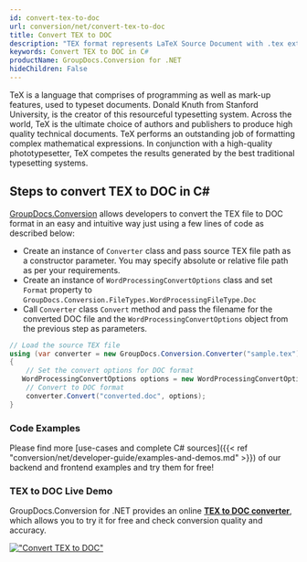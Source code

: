 ```yaml
---
id: convert-tex-to-doc
url: conversion/net/convert-tex-to-doc
title: Convert TEX to DOC
description: "TEX format represents LaTeX Source Document with .tex extension. Learn how to convert TEX to DOC file programmatically in C# language using GroupDocs.Conversion for .NET library."
keywords: Convert TEX to DOC in C#
productName: GroupDocs.Conversion for .NET
hideChildren: False
---
```


TeX is a language that comprises of programming as well as mark-up features, used to typeset documents. Donald Knuth from Stanford University, is the creator of this resourceful typesetting system. Across the world, TeX is the ultimate choice of authors and publishers to produce high quality technical documents. TeX performs an outstanding job of formatting complex mathematical expressions. In conjunction with a high-quality phototypesetter, TeX competes the results generated by the best traditional typesetting systems.

## Steps to convert TEX to DOC in C#

[GroupDocs.Conversion](https://products.groupdocs.com/conversion/net) allows developers to convert the TEX file to DOC format in an easy and intuitive way just using a few lines of code as described below:

* Create an instance of `Converter` class and pass source TEX file path as a constructor parameter. You may specify absolute or relative file path as per your requirements. 
* Create an instance of `WordProcessingConvertOptions` class and set `Format` property to `GroupDocs.Conversion.FileTypes.WordProcessingFileType.Doc`
* Call `Converter` class `Convert` method and pass the filename for the converted DOC file and the `WordProcessingConvertOptions` object from the previous step as parameters.

```csharp
// Load the source TEX file
using (var converter = new GroupDocs.Conversion.Converter("sample.tex"))
{
    // Set the convert options for DOC format
   WordProcessingConvertOptions options = new WordProcessingConvertOptions { Format = GroupDocs.Conversion.FileTypes.WordProcessingFileType.Doc };
    // Convert to DOC format
    converter.Convert("converted.doc", options);
}
```

### Code Examples

Please find more [use-cases and complete C# sources]({{< ref "conversion/net/developer-guide/examples-and-demos.md" >}}) of our backend and frontend examples and try them for free!

### TEX to DOC Live Demo

GroupDocs.Conversion for .NET provides an online [**TEX to DOC converter**](https://products.groupdocs.app/conversion/tex-to-doc), which allows you to try it for free and check conversion quality and accuracy.

[!["Convert TEX to DOC"](conversion/net/images/convert-to-doc/convert-tex-to-doc.png)](https://products.groupdocs.app/conversion/tex-to-doc)